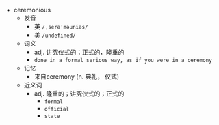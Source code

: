 - ceremonious
  - 发音
    - 英 `/ˌserə'məuniəs/`
    - 美 `/undefined/`
  - 词义
    - adj. 讲究仪式的；正式的，隆重的
    - `done in a formal serious way, as if you were in a ceremony`
  - 记忆
    - 来自ceremony (n. 典礼， 仪式)
  - 近义词
    - adj. 隆重的；讲究仪式的；正式的
      - `formal`
      - `official`
      - `state`
